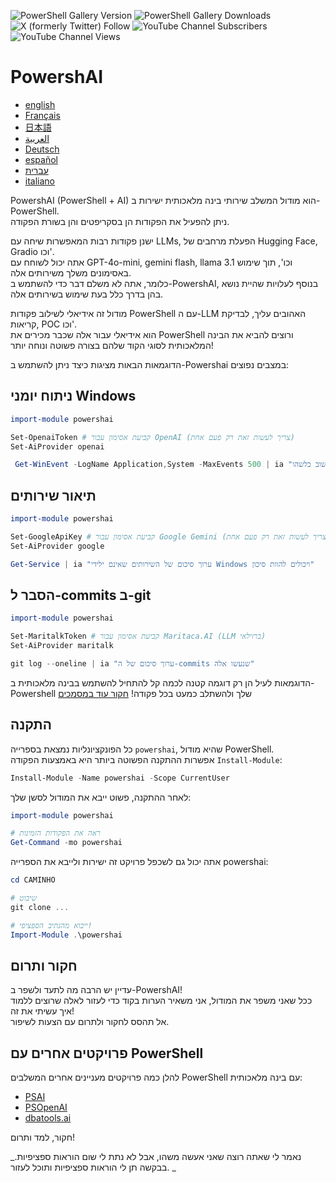 ﻿![PowerShell Gallery Version](https://img.shields.io/powershellgallery/v/powershai)
![PowerShell Gallery Downloads](https://img.shields.io/powershellgallery/dt/powershai)
![X (formerly Twitter) Follow](https://img.shields.io/twitter/follow/iatalking)
![YouTube Channel Subscribers](https://img.shields.io/youtube/channel/subscribers/UCtNVhWslzx_yjbIX8JIYang)
![YouTube Channel Views](https://img.shields.io/youtube/channel/views/UCtNVhWslzx_yjbIX8JIYang)


# PowershAI

* [english](/docs/en-US/START-README.md)
* [Français](/docs/fr-FR/START-README.md)
* [日本語](/docs/ja-JP/START-README.md)
* [العربية](/docs/ar-SA/START-README.md)
* [Deutsch](/docs/de-DE/START-README.md)
* [español](/docs/es-ES/START-README.md)
* [עברית](/docs/he-IL/START-README.md)
* [italiano](/docs/it-IT/START-README.md)

PowershAI (PowerShell + AI) הוא מודול המשלב שירותי בינה מלאכותית ישירות ב-PowerShell.  
ניתן להפעיל את הפקודות הן בסקריפטים והן בשורת הפקודה.  

ישנן פקודות רבות המאפשרות שיחה עם LLMs, הפעלת מרחבים של Hugging Face, Gradio וכו'.  
אתה יכול לשוחח עם GPT-4o-mini, gemini flash, llama 3.1 וכו', תוך שימוש באסימונים משלך משירותים אלה.  
כלומר, אתה לא משלם דבר כדי להשתמש ב-PowershAI, בנוסף לעלויות שהיית נושא בהן בדרך כלל בעת שימוש בשירותים אלה.  

מודול זה אידיאלי לשילוב פקודות PowerShell עם ה-LLM האהובים עליך, לבדיקת קריאות, POC וכו'.  
הוא אידיאלי עבור אלה שכבר מכירים את PowerShell ורוצים להביא את הבינה המלאכותית לסוגי הקוד שלהם בצורה פשוטה ונוחה יותר!

הדוגמאות הבאות מציגות כיצד ניתן להשתמש ב-Powershai במצבים נפוצים:

## ניתוח יומני Windows 
```powershell 
import-module powershai 

Set-OpenaiToken # קביעת אסימון עבור OpenAI (צריך לעשות זאת רק פעם אחת)
Set-AiProvider openai 

 Get-WinEvent -LogName Application,System -MaxEvents 500 | ia "האם יש אירוע חשוב כלשהו?"
```

## תיאור שירותים 
```powershell 
import-module powershai 

Set-GoogleApiKey # קביעת אסימון עבור Google Gemini (צריך לעשות זאת רק פעם אחת)
Set-AiProvider google

Get-Service | ia "ערוך סיכום של השירותים שאינם ילידי Windows ויכולים להוות סיכון"
```

## הסבר ל-commits ב-git 
```powershell 
import-module powershai 

Set-MaritalkToken # קביעת אסימון עבור Maritaca.AI (LLM ברזילאי)
Set-AiProvider maritalk

git log --oneline | ia "ערוך סיכום של ה-commits שנעשו אלה"
```


הדוגמאות לעיל הן רק דוגמה קטנה לכמה קל להתחיל להשתמש בבינה מלאכותית ב-Powershell שלך ולהשתלב כמעט בכל פקודה!
[חקור עוד במסמכים](docs/pt-BR)

## התקנה

כל הפונקציונליות נמצאת בספרייה `powershai`, שהיא מודול PowerShell.  
אפשרות ההתקנה הפשוטה ביותר היא באמצעות הפקודה `Install-Module`:

```powershell
Install-Module -Name powershai -Scope CurrentUser
```

לאחר ההתקנה, פשוט ייבא את המודול לסשן שלך:

```powershell
import-module powershai

# ראה את הפקודות הזמינות
Get-Command -mo powershai
```

אתה יכול גם לשכפל פרויקט זה ישירות ולייבא את הספרייה powershai:

```powershell
cd CAMINHO

# שיבוט
git clone ...

# ייבוא ​​מהנתיב הספציפי!
Import-Module .\powershai
```

## חקור ותרום

עדיין יש הרבה מה לתעד ולשפר ב-PowershAI!  
ככל שאני משפר את המודול, אני משאיר הערות בקוד כדי לעזור לאלה שרוצים ללמוד איך עשיתי את זה!  
אל תהסס לחקור ולתרום עם הצעות לשיפור.

## פרויקטים אחרים עם PowerShell

להלן כמה פרויקטים מעניינים אחרים המשלבים PowerShell עם בינה מלאכותית:

- [PSAI](https://github.com/dfinke/PSAI)
- [PSOpenAI](https://github.com/mkht/PSOpenAI)
- [dbatools.ai](https://github.com/potatoqualitee/dbatools.ai)

חקור, למד ותרום!




<!--PowershaiAiDocBlockStart-->
_נאמר לי שאתה רוצה שאני אעשה משהו, אבל לא נתת לי שום הוראות ספציפיות. בבקשה תן לי הוראות ספציפיות ותוכל לעזור. 
_
<!--PowershaiAiDocBlockEnd-->
